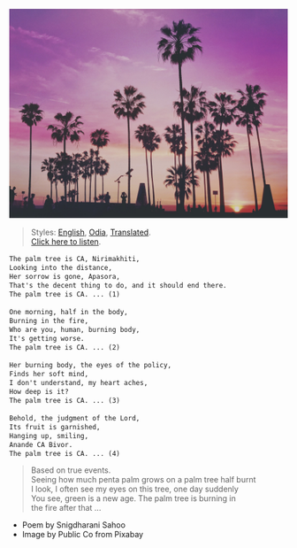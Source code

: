 ![](assets/img/tropical-2203737_1920.jpg)

> Styles: [English](README.md), [Odia](Odia.md), [Translated](Translated.md).<br>
> [Click here to listen](https://soundcloud.com/teachersnigdha/biography-of-a-palm-tree).

```
The palm tree is CA, Nirimakhiti,
Looking into the distance,
Her sorrow is gone, Apasora,
That's the decent thing to do, and it should end there.
The palm tree is CA. ... (1)

One morning, half in the body,
Burning in the fire,
Who are you, human, burning body,
It's getting worse.
The palm tree is CA. ... (2)

Her burning body, the eyes of the policy,
Finds her soft mind,
I don't understand, my heart aches,
How deep is it?
The palm tree is CA. ... (3)

Behold, the judgment of the Lord,
Its fruit is garnished,
Hanging up, smiling,
Anande CA Bivor.
The palm tree is CA. ... (4)
```

> Based on true events.<br>
> Seeing how much penta palm grows on a palm tree half burnt<br>
> I look, I often see my eyes on this tree, one day suddenly<br>
> You see, green is a new age. The palm tree is burning in<br>
> the fire after that ...

- Poem by Snigdharani Sahoo
- Image by Public Co from Pixabay
